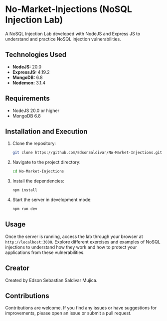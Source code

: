 # No-Market-Injections (NoSQL Injection Lab)

A NoSQL Injection Lab developed with NodeJS and Express JS to understand and practice NoSQL injection vulnerabilities.

## Technologies Used

- **NodeJS:** 20.0
- **ExpressJS:** 4.19.2
- **MongoDB:** 6.8
- **Nodemon:** 3.1.4

## Requirements

- NodeJS 20.0 or higher
- MongoDB 6.8

## Installation and Execution

1. Clone the repository:
    ```bash
    git clone https://github.com/EdsonSaldivar/No-Market-Injections.git
    ```
2. Navigate to the project directory:
    ```bash
    cd No-Market-Injections
    ```
3. Install the dependencies:
    ```bash
    npm install
    ```
4. Start the server in development mode:
    ```bash
    npm run dev
    ```

## Usage

Once the server is running, access the lab through your browser at `http://localhost:3000`. Explore different exercises and examples of NoSQL injections to understand how they work and how to protect your applications from these vulnerabilities.

## Creator

Created by Edson Sebastian Saldivar Mujica.

## Contributions

Contributions are welcome. If you find any issues or have suggestions for improvements, please open an issue or submit a pull request.
